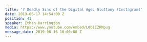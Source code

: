 ```yaml
---
title: '7 Deadly Sins of the Digital Age: Gluttony (Instagram)'
date: 2019-06-17 14:54:00 Z
position: 41
speaker: Ethan Harrington
media: https://www.youtube.com/embed/L0biIZRMpug
message_date: 2019-06-16 10:00:00 Z
---
```


